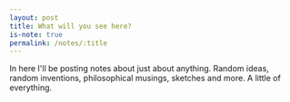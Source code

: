 ```yaml
---
layout: post
title: What will you see here?
is-note: true
permalink: /notes/:title
---
```

<p>In here I'll be posting notes about just about anything. Random ideas, random inventions, philosophical musings, sketches and more. A little of everything.</p>